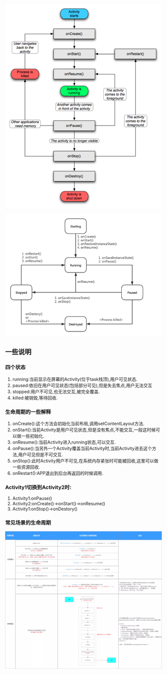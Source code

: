 ![](../../../images/Activity生命周期.png)

![](../../../images/Activity生命周期-状态.png)

## 一些说明
### 四个状态
1. running:当前显示在屏幕的Activity(位于task栈顶),用户可见状态.
2. paused:依旧在用户可见状态(包括部分可见),但是失去焦点,用户无法交互
3. stopped:用户不可见,也无法交互,被完全覆盖.
4. killed:被销毁,等待回收.
### 生命周期的一些解释
1. onCreate():这个方法会初始化当前布局,调用setContentLayout方法.
2. onStart():当前Activity是用户可见状态,但是没有焦点,不能交互,一般这时候可以做一些初始化.
3. onResume():当前Activity进入running状态,可以交互.
4. onPause():当另外一个Activity覆盖当前Activity时,当前Activity进去这个方法,用户可见但是不可交互.
5. onStop():此时Activity用户不可见,在系统内存紧张时可能被回收,这里可以做一些资源回收.
6. onRestart():APP退出到后台再返回的时候调用.

### Activity1切换到Activity2时:
1. Activity1:onPause()
2. Activity2:onCreate()->onStart()->onResume()
3. Activity1:onStop()->onDestory()

### 常见场景的生命周期
![](../../../images/常见Activity生命周期.png)